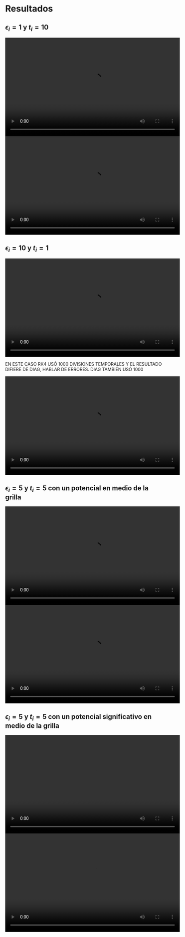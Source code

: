 # Resultados

## $\epsilon_i = 1$ y $t_i = 10$

<video width="560" height="315" controls>
  <source src="https://github.com/FabianC010/Proyecto-Computacional/raw/main/docs/videos/dinamica_rk4T10.mp4" type="video/mp4">
</video>

<video width="560" height="315" controls>
  <source src="https://github.com/FabianC010/Proyecto-Computacional/raw/main/docs/videos/dinamica_DiagT10.mp4" type="video/mp4">
</video>


## $\epsilon_i = 10$ y $t_i = 1$

<video width="560" height="315" controls>
  <source src="https://github.com/FabianC010/Proyecto-Computacional/raw/main/docs/videos/dinamica_rk4E10.mp4" type="video/mp4">
</video>

EN ESTE CASO RK4 USÓ 1000 DIVISIONES TEMPORALES Y EL RESULTADO DIFIERE DE DIAG, HABLAR DE ERRORES. DIAG TAMBIÉN USÓ 1000



<video width="560" height="315" controls>
  <source src="https://github.com/FabianC010/Proyecto-Computacional/raw/main/docs/videos/dinamica_DiagE10.mp4" type="video/mp4">
</video>


## $\epsilon_i = 5$ y $t_i = 5$ con un potencial en medio de la grilla

<video width="560" height="315" controls>
  <source src="https://github.com/FabianC010/Proyecto-Computacional/raw/main/docs/videos/dinamica_rk4E15.mp4" type="video/mp4">
</video>

<video width="560" height="315" controls>
  <source src="https://github.com/FabianC010/Proyecto-Computacional/raw/main/docs/videos/dinamica_DiagE15.mp4" type="video/mp4">
</video>


## $\epsilon_i = 5$ y $t_i = 5$ con un potencial significativo en medio de la grilla

<video width="560" height="315" controls>
  <source src="https://github.com/FabianC010/Proyecto-Computacional/raw/main/docs/videos/dinamica_rk4E25.mp4" type="video/mp4">
</video>

<video width="560" height="315" controls>
  <source src="https://github.com/FabianC010/Proyecto-Computacional/raw/main/docs/videos/dinamica_DiagE25.mp4" type="video/mp4">
</video>
